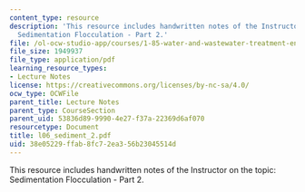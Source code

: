 ```yaml
---
content_type: resource
description: 'This resource includes handwritten notes of the Instructor on the topic:
  Sedimentation Flocculation - Part 2.'
file: /ol-ocw-studio-app/courses/1-85-water-and-wastewater-treatment-engineering-spring-2006/38e05229ffab8fc72ea356b23045514d_l06_sediment_2.pdf
file_size: 1949937
file_type: application/pdf
learning_resource_types:
- Lecture Notes
license: https://creativecommons.org/licenses/by-nc-sa/4.0/
ocw_type: OCWFile
parent_title: Lecture Notes
parent_type: CourseSection
parent_uid: 53836d89-9990-4e27-f37a-22369d6af070
resourcetype: Document
title: l06_sediment_2.pdf
uid: 38e05229-ffab-8fc7-2ea3-56b23045514d
---
```

This resource includes handwritten notes of the Instructor on the topic: Sedimentation Flocculation - Part 2.